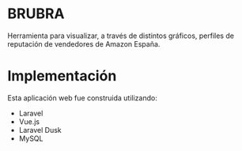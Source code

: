 # BRUBRA

Herramienta para visualizar, a través de distintos gráficos, perfiles de reputación de vendedores de Amazon España.

# Implementación

Esta aplicación web fue construida utilizando:
- Laravel  
- Vue.js  
- Laravel Dusk 
- MySQL


